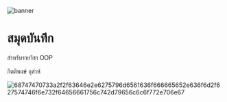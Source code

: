 ![banner](https://picsum.photos/800/250)

# สมุดบันทึก

สำหรับรายวิชา OOP

กิตติพงษ์ อุส่าห์

![68747470733a2f2f63646e2e6275796d6561636f666665652e636f6d2f627574746f6e732f64656661756c742d79656c6c6f772e706e67]([https://github.com/axyratio/axyratio.github.io/assets/159877997/4420c96a-44fe-4291-8672-d55cdd13b447](https://www.buymeacoffee.com/kittiphong92)https://www.buymeacoffee.com/kittiphong92)
